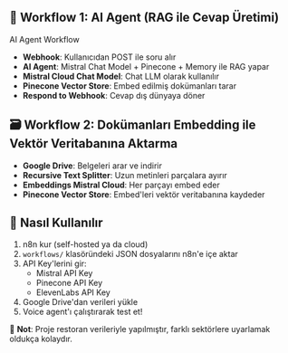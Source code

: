 ## 🧠 Workflow 1: AI Agent (RAG ile Cevap Üretimi)

AI Agent Workflow

- **Webhook**: Kullanıcıdan POST ile soru alır
- **AI Agent**: Mistral Chat Model + Pinecone + Memory ile RAG yapar
- **Mistral Cloud Chat Model**: Chat LLM olarak kullanılır
- **Pinecone Vector Store**: Embed edilmiş dokümanları tarar
- **Respond to Webhook**: Cevap dış dünyaya döner

## 🗃️ Workflow 2: Dokümanları Embedding ile Vektör Veritabanına Aktarma



- **Google Drive**: Belgeleri arar ve indirir
- **Recursive Text Splitter**: Uzun metinleri parçalara ayırır
- **Embeddings Mistral Cloud**: Her parçayı embed eder
- **Pinecone Vector Store**: Embed'leri vektör veritabanına kaydeder

## 🚀 Nasıl Kullanılır

1. n8n kur (self-hosted ya da cloud)
2. `workflows/` klasöründeki JSON dosyalarını n8n'e içe aktar
3. API Key'lerini gir:
   - Mistral API Key
   - Pinecone API Key
   - ElevenLabs API Key
4. Google Drive'dan verileri yükle
5. Voice agent'ı çalıştırarak test et!

🧠 **Not**: Proje restoran verileriyle yapılmıştır, farklı sektörlere uyarlamak oldukça kolaydır.
